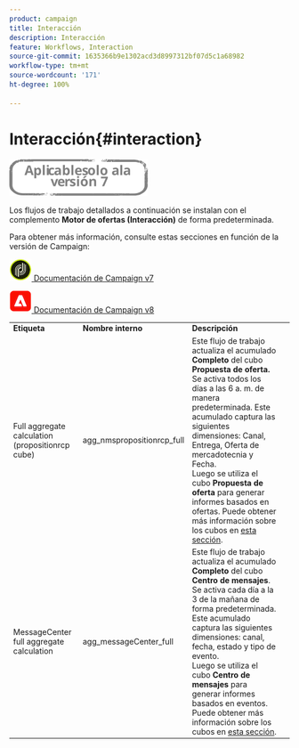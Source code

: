```yaml
---
product: campaign
title: Interacción
description: Interacción
feature: Workflows, Interaction
source-git-commit: 1635366b9e1302acd3d8997312bf07d5c1a68982
workflow-type: tm+mt
source-wordcount: '171'
ht-degree: 100%

---
```



# Interacción{#interaction}

![](../../assets/v7-only.svg)

Los flujos de trabajo detallados a continuación se instalan con el complemento **Motor de ofertas (Interacción)** de forma predeterminada.

Para obtener más información, consulte estas secciones en función de la versión de Campaign:

![](assets/do-not-localize/v7.jpeg)[  Documentación de Campaign v7](../../interaction/using/interaction-and-offer-management.md)

![](assets/do-not-localize/v8.png)[  Documentación de Campaign v8](https://experienceleague.adobe.com/docs/campaign/campaign-v8/send/interaction/interaction.html?lang=es)


<table> 
 <tbody> 
  <tr> 
   <td> <strong>Etiqueta</strong><br /> </td> 
   <td> <strong>Nombre interno</strong><br /> </td> 
   <td> <strong>Descripción</strong><br /> </td> 
  </tr> 
  <tr> 
   <td> <span class="uicontrol">Full aggregate calculation (propositionrcp cube)</span> <br /> </td> 
   <td> <span class="uicontrol">agg_nmspropositionrcp_full</span><br /> </td> 
   <td> Este flujo de trabajo actualiza el acumulado <strong>Completo</strong> del cubo <strong>Propuesta de oferta. </strong> Se activa todos los días a las 6 a. m. de manera predeterminada. Este acumulado captura las siguientes dimensiones: Canal, Entrega, Oferta de mercadotecnia y Fecha.<br /> Luego se utiliza el cubo <strong>Propuesta de oferta</strong> para generar informes basados en ofertas. Puede obtener más información sobre los cubos en <a href="../../reporting/using/ac-cubes.md">esta sección</a>.<br /> </td> 
  </tr> 
   <tr> 
   <td> <span class="uicontrol">MessageCenter full aggregate calculation</span> <br /> </td> 
   <td> <span class="uicontrol">agg_messageCenter_full</span> <br /> </td> 
   <td> Este flujo de trabajo actualiza el acumulado <strong>Completo</strong> del cubo <strong>Centro de mensajes</strong>. Se activa cada día a la 3 de la mañana de forma predeterminada. Este acumulado captura las siguientes dimensiones: canal, fecha, estado y tipo de evento.<br /> Luego se utiliza el cubo <strong>Centro de mensajes</strong> para generar informes basados en eventos. Puede obtener más información sobre los cubos en <a href="../../reporting/using/ac-cubes.md">esta sección</a>.<br /> </td> 
   <td> <br /> </td> 
  </tr> 
 </tbody> 
</table>

